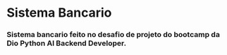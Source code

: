 # Sistema Bancario 

### Sistema bancario feito no desafio de projeto do bootcamp da Dio Python AI Backend Developer.
